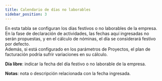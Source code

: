 ```yaml
---
title: Calendario de días no laborables
sidebar_position: 3
---
```


En esta tabla se configuran los días festivos o no laborables de la empresa. En la fase de declaración de actividades, las fechas aquí ingresadas no serán propuestas, y en el cálculo de nóminas, el día se considerará festivo por defecto.  
Además, si está configurado en los parámetros de Proyectos, el plan de facturación podría sufrir variaciones en su cálculo.

**Día libre**: indicar la fecha del día festivo o no laborable de la empresa.  

**Notas**: nota o descripción relacionada con la fecha ingresada.